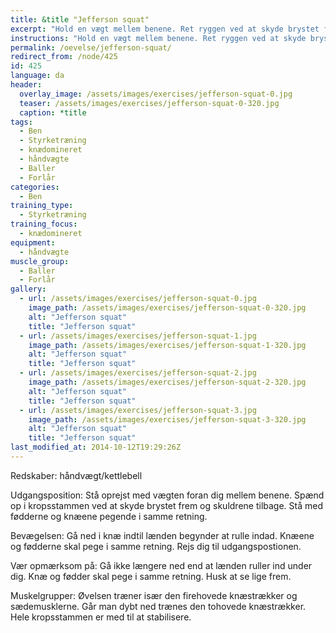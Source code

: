 ```yaml
---
title: &title "Jefferson squat"
excerpt: "Hold en vægt mellem benene. Ret ryggen ved at skyde brystet frem og skuldrene tilbage. Gå ned i knæ mens du holder spændet i kropsstammen. Rejs dig. Og gentag."
instructions: "Hold en vægt mellem benene. Ret ryggen ved at skyde brystet frem og skuldrene tilbage. Gå ned i knæ mens du holder spændet i kropsstammen. Rejs dig. Og gentag."
permalink: /oevelse/jefferson-squat/
redirect_from: /node/425
id: 425
language: da
header:
  overlay_image: /assets/images/exercises/jefferson-squat-0.jpg
  teaser: /assets/images/exercises/jefferson-squat-0-320.jpg
  caption: *title
tags:
  - Ben
  - Styrketræning
  - knædomineret
  - håndvægte
  - Baller
  - Forlår
categories:
  - Ben
training_type: 
  - Styrketræning
training_focus: 
  - knædomineret
equipment:
  - håndvægte
muscle_group:
  - Baller
  - Forlår
gallery:
  - url: /assets/images/exercises/jefferson-squat-0.jpg
    image_path: /assets/images/exercises/jefferson-squat-0-320.jpg
    alt: "Jefferson squat"
    title: "Jefferson squat"
  - url: /assets/images/exercises/jefferson-squat-1.jpg
    image_path: /assets/images/exercises/jefferson-squat-1-320.jpg
    alt: "Jefferson squat"
    title: "Jefferson squat"
  - url: /assets/images/exercises/jefferson-squat-2.jpg
    image_path: /assets/images/exercises/jefferson-squat-2-320.jpg
    alt: "Jefferson squat"
    title: "Jefferson squat"
  - url: /assets/images/exercises/jefferson-squat-3.jpg
    image_path: /assets/images/exercises/jefferson-squat-3-320.jpg
    alt: "Jefferson squat"
    title: "Jefferson squat"
last_modified_at: 2014-10-12T19:29:26Z
---
```


Redskaber: håndvægt/kettlebell

Udgangsposition: Stå oprejst med vægten foran dig mellem benene. Spænd op i kropsstammen ved at skyde brystet frem og skuldrene tilbage. Stå med fødderne og knæene pegende i samme retning.

Bevægelsen: Gå ned i knæ indtil lænden begynder at rulle indad. Knæene og fødderne skal pege i samme retning. Rejs dig til udgangspostionen.

Vær opmærksom på: Gå ikke længere ned end at lænden ruller ind under dig. Knæ og fødder skal pege i samme retning. Husk at se lige frem.

Muskelgrupper: Øvelsen træner især den firehovede knæstrækker og sædemusklerne. Går man dybt ned trænes den tohovede knæstrækker. Hele kropsstammen er med til at stabilisere.
